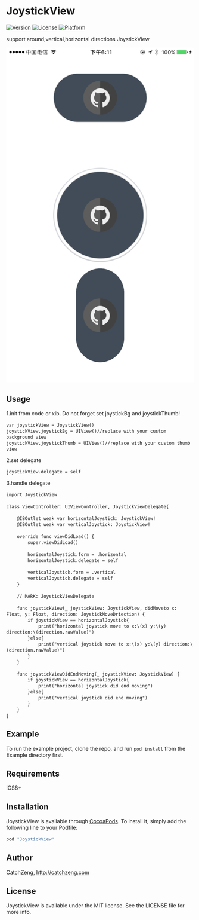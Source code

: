 # JoystickView

[![Version](https://img.shields.io/cocoapods/v/JoystickView.svg?style=flat)](http://cocoapods.org/pods/JoystickView)
[![License](https://img.shields.io/cocoapods/l/JoystickView.svg?style=flat)](http://cocoapods.org/pods/JoystickView)
[![Platform](https://img.shields.io/cocoapods/p/JoystickView.svg?style=flat)](http://cocoapods.org/pods/JoystickView)

support around,vertical,horizontal directions JoystickView

![feature](https://raw.githubusercontent.com/CatchZeng/JoystickView/master/feature.png)

## Usage

1.init from code or xib. Do not forget set joystickBg and joystickThumb!

```
var joystickView = JoystickView()
joystickView.joystickBg = UIView()//replace with your custom background view
joystickView.joystickThumb = UIView()//replace with your custom thumb view

```

2.set delegate

```
joystickView.delegate = self
```


3.handle delegate

```
import JoystickView

class ViewController: UIViewController, JoystickViewDelegate{
    
    @IBOutlet weak var horizontalJoystick: JoystickView!
    @IBOutlet weak var verticalJoystick: JoystickView!
    
    override func viewDidLoad() {
        super.viewDidLoad()
        
        horizontalJoystick.form = .horizontal
        horizontalJoystick.delegate = self
        
        verticalJoystick.form = .vertical
        verticalJoystick.delegate = self
    }
    
    // MARK: JoystickViewDelegate
    
    func joystickView(_ joystickView: JoystickView, didMoveto x: Float, y: Float, direction: JoystickMoveDriection) {
        if joystickView == horizontalJoystick{
            print("horizontal joystick move to x:\(x) y:\(y) direction:\(direction.rawValue)")
        }else{
            print("vertical joystick move to x:\(x) y:\(y) direction:\(direction.rawValue)")
        }
    }
    
    func joystickViewDidEndMoving(_ joystickView: JoystickView) {
        if joystickView == horizontalJoystick{
            print("horizontal joystick did end moving")
        }else{
            print("vertical joystick did end moving")
        }
    }
}

```


## Example

To run the example project, clone the repo, and run `pod install` from the Example directory first.

## Requirements

iOS8+

## Installation

JoystickView is available through [CocoaPods](http://cocoapods.org). To install
it, simply add the following line to your Podfile:

```ruby
pod "JoystickView"
```

## Author

CatchZeng, http://catchzeng.com

## License

JoystickView is available under the MIT license. See the LICENSE file for more info.
